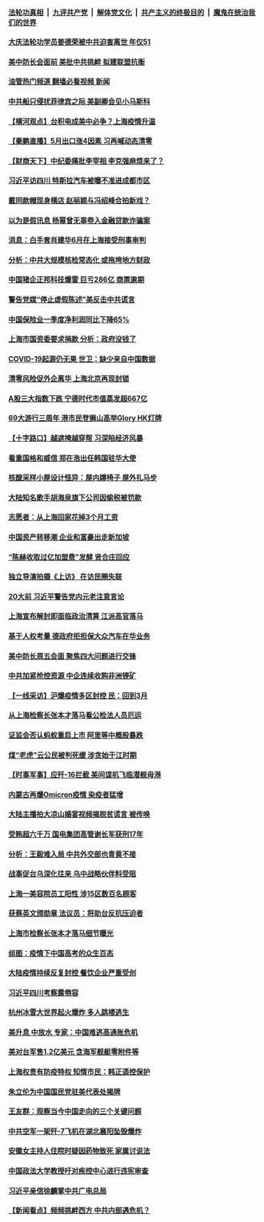 ####  [法轮功真相](../../../../basic/blob/master/README.md?t=06101101) &nbsp;|&nbsp; [九评共产党](../../../../9ping.md/blob/master/README.md?t=06101101) &nbsp;|&nbsp; [解体党文化](../../../../jtdwh.md/blob/master/README.md?t=06101101)  &nbsp;|&nbsp; [共产主义的终极目的](../../../../gczydzjmd.md/blob/master/README.md?t=06101101) &nbsp;|&nbsp; [魔鬼在统治我们的世界](../../../../mgztzwmdsj.md/blob/master/README.md?t=06101101) 

#### [大庆法轮功学员姜德荣被中共迫害离世 年仅51](../pages/nsc413/n13755805.md?t=06101101) 

#### [美中防长会面前 美批中共挑衅 拟建联盟抗衡](../pages/nsc413/n13755925.md?t=06101101) 

#### [油管热门频道 翻墙必看视频 新闻](http://45.76.130.85:81/youtube.html?06101101)

#### [中共船只侵扰菲律宾之际 美副卿会见小马斯科](../pages/nsc413/n13755986.md?t=06101101) 

#### [【横河观点】台积电成美中必争？上海疫情升温](../pages/nsc413/n13756147.md?t=06101101) 

#### [【秦鹏直播】5月出口涨4因素 习再喊动态清零](../pages/nsc413/n13756107.md?t=06101101) 

#### [【财商天下】中纪委痛批李宰相 李克强麻烦来了？](../pages/nsc413/n13756070.md?t=06101101) 

#### [习近平访四川 特斯拉汽车被曝不准进成都市区](../pages/nsc413/n13755917.md?t=06101101) 

#### [戴同款帽现身横店 赵丽颖与冯绍峰合拍新戏？](../pages/nsc413/n13756085.md?t=06101101) 

#### [以为是假讯息 杨幂曾无辜卷入金融贷款诈骗案](../pages/nsc413/n13756038.md?t=06101101) 

#### [消息：白手套肖建华6月在上海接受刑事审判](../pages/nsc413/n13756111.md?t=06101101) 

#### [分析：中共大规模核检常态化 或拖垮地方财政](../pages/nsc413/n13756065.md?t=06101101) 

#### [中国猪企正邦科技爆雷 巨亏286亿 商票逾期](../pages/nsc413/n13756102.md?t=06101101) 

#### [警告党媒“停止虚假陈述”美反击中共谎言](../pages/nsc413/n13755809.md?t=06101101) 

#### [中国保险业一季度净利润同比下降65%](../pages/nsc413/n13756054.md?t=06101101) 

#### [上海市国资委要求捐款 分析：政府没钱了](../pages/nsc413/n13755948.md?t=06101101) 

#### [COVID-19起源仍无果 世卫：缺少来自中国数据](../pages/nsc413/n13755997.md?t=06101101) 

#### [清零风险促外企离华 上海北京再现封锁](../pages/nsc413/n13755912.md?t=06101101) 

#### [A股三大指数下跌 宁德时代市值蒸发超667亿](../pages/nsc413/n13756011.md?t=06101101) 

#### [69大游行三周年 港市民登狮山高举Glory HK灯牌](../pages/nsc413/n13756018.md?t=06101101) 

#### [【十字路口】越遮掩越穿帮 习深陷经济风暴](../pages/nsc413/n13755786.md?t=06101101) 

#### [看重国格和威信 郑在浩出任韩国驻华大使](../pages/nsc413/n13755994.md?t=06101101) 

#### [核酸采样小屋设计怪异：屋内蹲椅子 屋外扎马步](../pages/nsc413/n13755942.md?t=06101101) 

#### [大陆知名歌手胡海泉旗下公司因偷税被罚款](../pages/nsc413/n13755976.md?t=06101101) 

#### [志愿者：从上海回家花掉3个月工资](../pages/nsc413/n13755962.md?t=06101101) 

#### [中国资产转移潮 企业和富豪出走新加坡](../pages/nsc413/n13755974.md?t=06101101) 

#### [“陈赫收取过亿加盟费”发酵 贤合庄回应](../pages/nsc413/n13755095.md?t=06101101) 

#### [独立导演拍摄《上访》 在访民圈失联](../pages/nsc413/n13755221.md?t=06101101) 

#### [20大前 习近平警告党内元老注意言论](../pages/nsc413/n13755205.md?t=06101101) 

#### [上海宣布解封即面临政治清算 江派高官落马](../pages/nsc413/n13755851.md?t=06101101) 

#### [基于人权考量 德政府拒担保大众汽车在华业务](../pages/nsc413/n13755883.md?t=06101101) 

#### [美中防长周五会面 聚焦四大问题进行交锋](../pages/nsc413/n13755758.md?t=06101101) 

#### [中共加紧抢控资源 中企连续收购非洲锂矿](../pages/nsc413/n13755910.md?t=06101101) 

#### [【一线采访】沪爆疫情多区封控 民：回到3月](../pages/nsc413/n13755887.md?t=06101101) 

#### [从上海检察长张本才落马看公检法人员厄运](../pages/nsc413/n13755011.md?t=06101101) 

#### [证监会否认蚂蚁重启上市 阿里等中概股暴跌](../pages/nsc413/n13755885.md?t=06101101) 

#### [煤“老虎”云公民被判死缓 涉贪始于江时期](../pages/nsc413/n13755852.md?t=06101101) 

#### [【时事军事】应歼-16拦截 美间谍机飞临潜舰母港](../pages/nsc413/n13755530.md?t=06101101) 

#### [内蒙古再爆Omicron疫情 染疫者猛增](../pages/nsc413/n13755800.md?t=06101101) 

#### [大陆主播拍大凉山婚宴视频揭脱贫谎言 被传唤](../pages/nsc413/n13755710.md?t=06101101) 

#### [受贿超六千万 国电集团高管谢长军获刑17年](../pages/nsc413/n13755477.md?t=06101101) 

#### [分析：王毅难入局 中共外交部也青黄不接](../pages/nsc413/n13755714.md?t=06101101) 

#### [战事促台乌深化往来 乌中战略伙伴料受阻](../pages/nsc413/n13755697.md?t=06101101) 

#### [上海一美容院员工阳性 涉15区数百名顾客](../pages/nsc413/n13755671.md?t=06101101) 

#### [获蔡英文颁勋章 法议员：将助台反抗压迫者](../pages/nsc413/n13755626.md?t=06101101) 

#### [上海市检察长张本才落马细节曝光](../pages/nsc413/n13755657.md?t=06101101) 

#### [组图：疫情下中国高考的众生百态](../pages/nsc413/n13755549.md?t=06101101) 

#### [大陆疫情持续反复封控 餐饮企业严重受创](../pages/nsc413/n13755552.md?t=06101101) 

#### [习近平四川考察露倦容](../pages/nsc413/n13755577.md?t=06101101) 

#### [杭州冰雪大世界起火爆炸 多人跳楼逃生](../pages/nsc413/n13755546.md?t=06101101) 

#### [美升息 中放水 专家：中国难逃高通胀危机](../pages/nsc413/n13755529.md?t=06101101) 

#### [美对台军售1.2亿美元 含海军舰艇零附件等](../pages/nsc413/n13755533.md?t=06101101) 

#### [上海权贵有防疫特权 知情市民：韩正遥控保护](../pages/nsc413/n13755514.md?t=06101101) 

#### [朱立伦为中国国民党驻美代表处揭牌](../pages/nsc413/n13755453.md?t=06101101) 

#### [王友群：观察当今中国走向的三个关键问题](../pages/nsc413/n13755428.md?t=06101101) 

#### [中共空军一架歼-7飞机在湖北襄阳坠毁爆炸](../pages/nsc413/n13755483.md?t=06101101) 


#### [安徽女主持人住院时疑因药物致死 家属讨说法](../pages/nsc413/n13755423.md?t=06101101) 

#### [中国政法大学教授吁对疾控中心进行违宪审查](../pages/nsc413/n13755348.md?t=06101101) 

#### [习近平亲信徐麟掌中共广电总局](../pages/nsc413/n13755380.md?t=06101101) 

#### [【新闻看点】频频挑衅西方 中共内部遇危机？](../pages/nsc413/n13755017.md?t=06101101) 

<img src='http://gfw-breaker.win/goodnews/indexes/nsc413.md' width='0px' height='0px'/>
